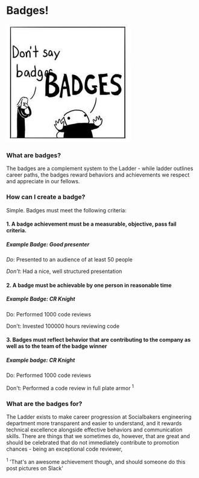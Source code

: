 # Badges!

![alt text](Badges.jpg "Badges!")


### What are badges?
The badges are a complement system to the Ladder - while ladder outlines career paths, the badges reward behaviors and achievements we respect and appreciate in our fellows.

### How can I create a badge?
Simple. Badges must meet the following criteria:
#### 1. A badge achievement must be a measurable, objective, pass fail criteria.
##### Example Badge: *Good presenter*
*Do*: Presented to an audience of at least 50 people

*Don't*: Had a nice, well structured presentation

#### 2. A badge must be achievable by one person in reasonable time
##### Example Badge: *CR Knight*
Do: Performed 1000 code reviews

Don't: Invested 100000 hours reviewing code

#### 3. Badges must reflect behavior that are contributing to the company as well as to the team of the badge winner
##### Example badge: *CR Knight*
Do: Performed 1000 code reviews

Don't: Performed a code review in full plate armor <sup>1</sup>



### What are the badges for?
The Ladder exists to make career progression at Socialbakers engineering department more transparent and easier to understand, and it rewards technical excellence alongside effective behaviors and communication skills.
There are things that we sometimes do, however, that are great and should be celebrated that do not immediately contribute to promotion chances - being an exceptional code reviewer,




<sup>1</sup> 'That's an awesome achievement though, and should someone do this post pictures on Slack'
